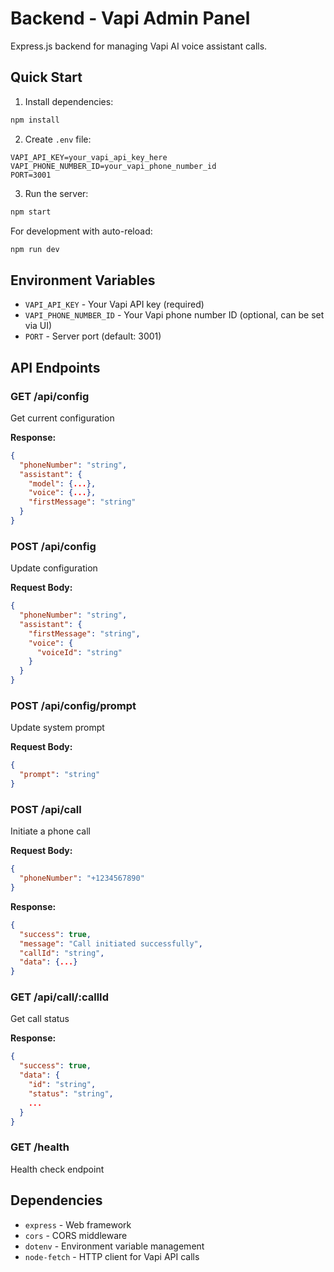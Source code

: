 # Backend - Vapi Admin Panel

Express.js backend for managing Vapi AI voice assistant calls.

## Quick Start

1. Install dependencies:

```bash
npm install
```

2. Create `.env` file:

```env
VAPI_API_KEY=your_vapi_api_key_here
VAPI_PHONE_NUMBER_ID=your_vapi_phone_number_id
PORT=3001
```

3. Run the server:

```bash
npm start
```

For development with auto-reload:

```bash
npm run dev
```

## Environment Variables

- `VAPI_API_KEY` - Your Vapi API key (required)
- `VAPI_PHONE_NUMBER_ID` - Your Vapi phone number ID (optional, can be set via UI)
- `PORT` - Server port (default: 3001)

## API Endpoints

### GET /api/config

Get current configuration

**Response:**

```json
{
  "phoneNumber": "string",
  "assistant": {
    "model": {...},
    "voice": {...},
    "firstMessage": "string"
  }
}
```

### POST /api/config

Update configuration

**Request Body:**

```json
{
  "phoneNumber": "string",
  "assistant": {
    "firstMessage": "string",
    "voice": {
      "voiceId": "string"
    }
  }
}
```

### POST /api/config/prompt

Update system prompt

**Request Body:**

```json
{
  "prompt": "string"
}
```

### POST /api/call

Initiate a phone call

**Request Body:**

```json
{
  "phoneNumber": "+1234567890"
}
```

**Response:**

```json
{
  "success": true,
  "message": "Call initiated successfully",
  "callId": "string",
  "data": {...}
}
```

### GET /api/call/:callId

Get call status

**Response:**

```json
{
  "success": true,
  "data": {
    "id": "string",
    "status": "string",
    ...
  }
}
```

### GET /health

Health check endpoint

## Dependencies

- `express` - Web framework
- `cors` - CORS middleware
- `dotenv` - Environment variable management
- `node-fetch` - HTTP client for Vapi API calls

